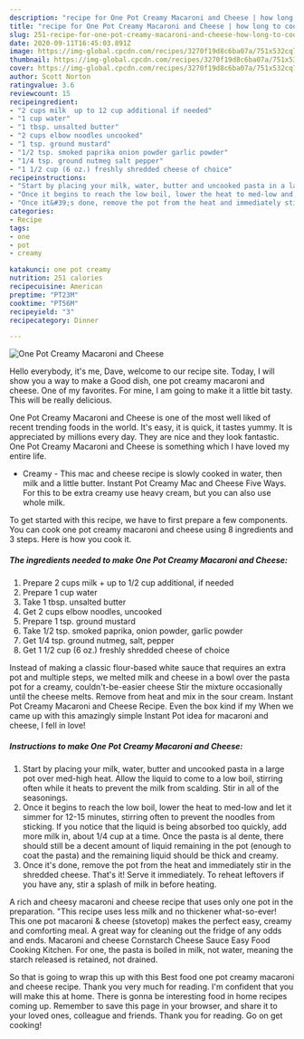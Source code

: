 ```yaml
---
description: "recipe for One Pot Creamy Macaroni and Cheese | how long to cook One Pot Creamy Macaroni and Cheese"
title: "recipe for One Pot Creamy Macaroni and Cheese | how long to cook One Pot Creamy Macaroni and Cheese"
slug: 251-recipe-for-one-pot-creamy-macaroni-and-cheese-how-long-to-cook-one-pot-creamy-macaroni-and-cheese
date: 2020-09-11T16:45:03.891Z
image: https://img-global.cpcdn.com/recipes/3270f19d8c6ba07a/751x532cq70/one-pot-creamy-macaroni-and-cheese-recipe-main-photo.jpg
thumbnail: https://img-global.cpcdn.com/recipes/3270f19d8c6ba07a/751x532cq70/one-pot-creamy-macaroni-and-cheese-recipe-main-photo.jpg
cover: https://img-global.cpcdn.com/recipes/3270f19d8c6ba07a/751x532cq70/one-pot-creamy-macaroni-and-cheese-recipe-main-photo.jpg
author: Scott Norton
ratingvalue: 3.6
reviewcount: 15
recipeingredient:
- "2 cups milk  up to 12 cup additional if needed"
- "1 cup water"
- "1 tbsp. unsalted butter"
- "2 cups elbow noodles uncooked"
- "1 tsp. ground mustard"
- "1/2 tsp. smoked paprika onion powder garlic powder"
- "1/4 tsp. ground nutmeg salt pepper"
- "1 1/2 cup (6 oz.) freshly shredded cheese of choice"
recipeinstructions:
- "Start by placing your milk, water, butter and uncooked pasta in a large pot over med-high heat. Allow the liquid to come to a low boil, stirring often while it heats to prevent the milk from scalding. Stir in all of the seasonings."
- "Once it begins to reach the low boil, lower the heat to med-low and let it simmer for 12-15 minutes, stirring often to prevent the noodles from sticking. If you notice that the liquid is being absorbed too quickly, add more milk in, about 1/4 cup at a time. Once the pasta is al dente, there should still be a decent amount of liquid remaining in the pot (enough to coat the pasta) and the remaining liquid should be thick and creamy."
- "Once it&#39;s done, remove the pot from the heat and immediately stir in the shredded cheese. That&#39;s it! Serve it immediately. To reheat leftovers if you have any, stir a splash of milk in before heating."
categories:
- Recipe
tags:
- one
- pot
- creamy

katakunci: one pot creamy 
nutrition: 251 calories
recipecuisine: American
preptime: "PT23M"
cooktime: "PT56M"
recipeyield: "3"
recipecategory: Dinner

---
```



![One Pot Creamy Macaroni and Cheese](https://img-global.cpcdn.com/recipes/3270f19d8c6ba07a/751x532cq70/one-pot-creamy-macaroni-and-cheese-recipe-main-photo.jpg)

Hello everybody, it's me, Dave, welcome to our recipe site. Today, I will show you a way to make a Good dish, one pot creamy macaroni and cheese. One of my favorites. For mine, I am going to make it a little bit tasty. This will be really delicious.

One Pot Creamy Macaroni and Cheese is one of the most well liked of recent trending foods in the world. It's easy, it is quick, it tastes yummy. It is appreciated by millions every day. They are nice and they look fantastic. One Pot Creamy Macaroni and Cheese is something which I have loved my entire life.

- Creamy - This mac and cheese recipe is slowly cooked in water, then milk and a little butter. Instant Pot Creamy Mac and Cheese Five Ways. For this to be extra creamy use heavy cream, but you can also use whole milk.


To get started with this recipe, we have to first prepare a few components. You can cook one pot creamy macaroni and cheese using 8 ingredients and 3 steps. Here is how you cook it.

<!--inarticleads1-->

##### The ingredients needed to make One Pot Creamy Macaroni and Cheese:

1. Prepare 2 cups milk + up to 1/2 cup additional, if needed
1. Prepare 1 cup water
1. Take 1 tbsp. unsalted butter
1. Get 2 cups elbow noodles, uncooked
1. Prepare 1 tsp. ground mustard
1. Take 1/2 tsp. smoked paprika, onion powder, garlic powder
1. Get 1/4 tsp. ground nutmeg, salt, pepper
1. Get 1 1/2 cup (6 oz.) freshly shredded cheese of choice


Instead of making a classic flour-based white sauce that requires an extra pot and multiple steps, we melted milk and cheese in a bowl over the pasta pot for a creamy, couldn&#39;t-be-easier cheese Stir the mixture occasionally until the cheese melts. Remove from heat and mix in the sour cream. Instant Pot Creamy Macaroni and Cheese Recipe. Even the box kind if my When we came up with this amazingly simple Instant Pot idea for macaroni and cheese, I fell in love! 

<!--inarticleads2-->

##### Instructions to make One Pot Creamy Macaroni and Cheese:

1. Start by placing your milk, water, butter and uncooked pasta in a large pot over med-high heat. Allow the liquid to come to a low boil, stirring often while it heats to prevent the milk from scalding. Stir in all of the seasonings.
1. Once it begins to reach the low boil, lower the heat to med-low and let it simmer for 12-15 minutes, stirring often to prevent the noodles from sticking. If you notice that the liquid is being absorbed too quickly, add more milk in, about 1/4 cup at a time. Once the pasta is al dente, there should still be a decent amount of liquid remaining in the pot (enough to coat the pasta) and the remaining liquid should be thick and creamy.
1. Once it&#39;s done, remove the pot from the heat and immediately stir in the shredded cheese. That&#39;s it! Serve it immediately. To reheat leftovers if you have any, stir a splash of milk in before heating.


A rich and cheesy macaroni and cheese recipe that uses only one pot in the preparation. &#34;This recipe uses less milk and no thickener what-so-ever! This one pot macaroni &amp; cheese (stovetop) makes the perfect easy, creamy and comforting meal. A great way for cleaning out the fridge of any odds and ends. Macaroni and cheese Cornstarch Cheese Sauce Easy Food Cooking Kitchen. For one, the pasta is boiled in milk, not water, meaning the starch released is retained, not drained. 

So that is going to wrap this up with this Best food one pot creamy macaroni and cheese recipe. Thank you very much for reading. I'm confident that you will make this at home. There is gonna be interesting food in home recipes coming up. Remember to save this page in your browser, and share it to your loved ones, colleague and friends. Thank you for reading. Go on get cooking!
